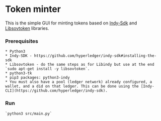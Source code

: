 # Token minter

This is the simple GUI for minting tokens based on [Indy-Sdk](https://github.com/hyperledger/indy-sdk) and [Libsovtoken](https://github.com/sovrin-foundation/libsovtoken) libraries.

### Prerequisites
    * Python3
    * Indy-SDK - https://github.com/hyperledger/indy-sdk#installing-the-sdk
    * Libsovtoken - do the same steps as for Libindy but use at the end `sudo apt-get install -y libsovtoken`.
    * python3-tk
    * pip3 packages: python3-indy
    * You must also have a pool (ledger network) already configured, a wallet, and a did on that ledger. This can be done using the [Indy-CLI](https://github.com/hyperledger/indy-sdk).

### Run
    `python3 src/main.py`